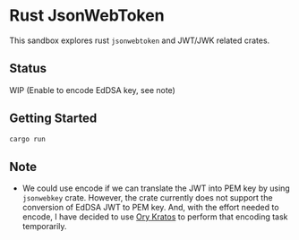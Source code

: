 # Rust JsonWebToken

This sandbox explores rust `jsonwebtoken` and JWT/JWK related crates.

## Status

WIP (Enable to encode EdDSA key, see note)

## Getting Started

```bash
cargo run
```

## Note

- We could use encode if we can translate the JWT into PEM key by using
  `jsonwebkey` crate. However, the crate currently does not support the
  conversion of EdDSA JWT to PEM key. And, with the effort needed to encode, I
  have decided to use [Ory Kratos](../rust-kratos-web) to perform that encoding
  task temporarily.
